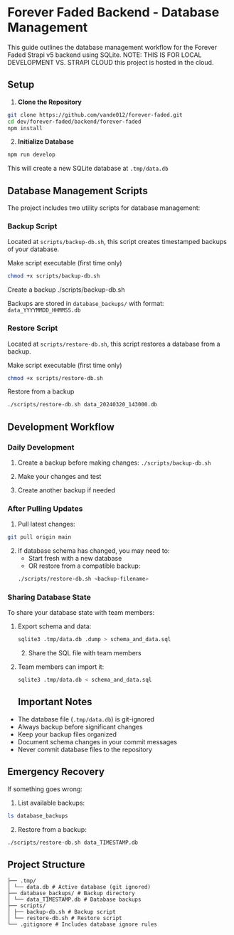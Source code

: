 # Forever Faded Backend - Database Management

This guide outlines the database management workflow for the Forever Faded Strapi v5 backend using SQLite.
NOTE: THIS IS FOR LOCAL DEVELOPMENT VS. STRAPI CLOUD this project is hosted in the cloud.

## Setup

1. **Clone the Repository**
```bash
git clone https://github.com/vande012/forever-faded.git
cd dev/forever-faded/backend/forever-faded
npm install
```
2. **Initialize Database**
```bash
npm run develop
```
This will create a new SQLite database at `.tmp/data.db`

## Database Management Scripts

The project includes two utility scripts for database management:

### Backup Script
Located at `scripts/backup-db.sh`, this script creates timestamped backups of your database.

Make script executable (first time only)
```bash 
chmod +x scripts/backup-db.sh
```

Create a backup
./scripts/backup-db.sh


Backups are stored in `database_backups/` with format: `data_YYYYMMDD_HHMMSS.db`

### Restore Script
Located at `scripts/restore-db.sh`, this script restores a database from a backup.

Make script executable (first time only)
```bash
chmod +x scripts/restore-db.sh
```

Restore from a backup

```bash 
./scripts/restore-db.sh data_20240320_143000.db
```

## Development Workflow

### Daily Development
1. Create a backup before making changes:
```./scripts/backup-db.sh```

2. Make your changes and test

3. Create another backup if needed

### After Pulling Updates
1. Pull latest changes:

```bash
git pull origin main
```

2. If database schema has changed, you may need to:
   - Start fresh with a new database
   - OR restore from a compatible backup:
   ```bash
   ./scripts/restore-db.sh <backup-filename>
   ```

### Sharing Database State
To share your database state with team members:

1. Export schema and data:
   ```bash
   sqlite3 .tmp/data.db .dump > schema_and_data.sql
   ```

   2. Share the SQL file with team members

3. Team members can import it:
   ```bash
   sqlite3 .tmp/data.db < schema_and_data.sql
   ```
   ## Important Notes

- The database file (`.tmp/data.db`) is git-ignored
- Always backup before significant changes
- Keep your backup files organized
- Document schema changes in your commit messages
- Never commit database files to the repository

## Emergency Recovery

If something goes wrong:

1. List available backups:

```bash
ls database_backups
```

2. Restore from a backup:
```bash
./scripts/restore-db.sh data_TIMESTAMP.db
```

## Project Structure
```
├── .tmp/
│ └── data.db # Active database (git ignored)
├── database_backups/ # Backup directory
│ └── data_TIMESTAMP.db # Database backups
├── scripts/
│ ├── backup-db.sh # Backup script
│ └── restore-db.sh # Restore script
└── .gitignore # Includes database ignore rules
```
